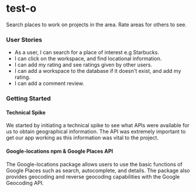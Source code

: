 # test-o

Search places to work on projects in the area. Rate areas for others to see.

### User Stories

- As a user, I can search for a place of interest e.g Starbucks.
- I can click on the workspace, and find locational information. 
- I can add my rating and see ratings given by other users.
- I can add a workspace to the database if it doesn't exist, and add my rating. 
- I can add a comment review.

### Getting Started

#### Technical Spike
We started by initiating a technical spike to see what APIs were available for us to obtain geographical information. The API was extremely important to get our app working as this information was vital to the project.

#### Google-locations npm & Google Places API 
The Google-locations package allows users to use the basic functions of Google Places such as search, autocomplete, and details. The package also provides geocoding and reverse geocoding capabilities with the Google Geocoding API.

